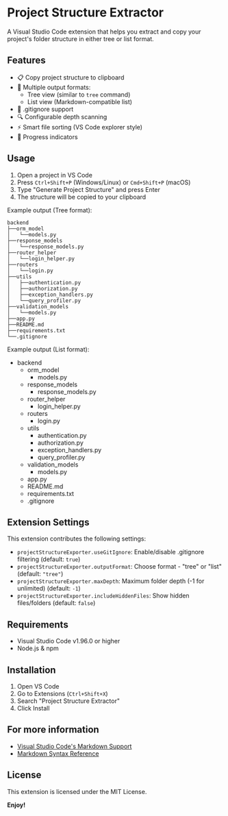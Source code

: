 # Project Structure Extractor

A Visual Studio Code extension that helps you extract and copy your project's folder structure in either tree or list format.

## Features

- 📋 Copy project structure to clipboard
- 🌲 Multiple output formats:
  - Tree view (similar to `tree` command)
  - List view (Markdown-compatible list)
- 🎯 .gitignore support
- 🔍 Configurable depth scanning
- ⚡ Smart file sorting (VS Code explorer style)
- 🚀 Progress indicators

## Usage

1. Open a project in VS Code
2. Press `Ctrl+Shift+P` (Windows/Linux) or `Cmd+Shift+P` (macOS)
3. Type "Generate Project Structure" and press Enter
4. The structure will be copied to your clipboard

Example output (Tree format):
```
backend
├──orm_model
│   └──models.py
├──response_models
│   └──response_models.py
├──router_helper
│   └──login_helper.py
├──routers
│   └──login.py
├──utils
│   ├──authentication.py
│   ├──authorization.py
│   ├──exception_handlers.py
│   └──query_profiler.py
├──validation_models
│   └──models.py
├──app.py
├──README.md
├──requirements.txt
└──.gitignore
```

Example output (List format):
- backend
  - orm_model
    - models.py
  - response_models
    - response_models.py
  - router_helper
    - login_helper.py
  - routers
    - login.py
  - utils
    - authentication.py
    - authorization.py
    - exception_handlers.py
    - query_profiler.py
  - validation_models
    - models.py
  - app.py
  - README.md
  - requirements.txt
  - .gitignore


## Extension Settings

This extension contributes the following settings:

* `projectStructureExporter.useGitIgnore`: Enable/disable .gitignore filtering (default: `true`)
* `projectStructureExporter.outputFormat`: Choose format - "tree" or "list" (default: `"tree"`)
* `projectStructureExporter.maxDepth`: Maximum folder depth (-1 for unlimited) (default: `-1`)
* `projectStructureExporter.includeHiddenFiles`: Show hidden files/folders (default: `false`)

## Requirements

- Visual Studio Code v1.96.0 or higher
- Node.js & npm

## Installation

1. Open VS Code
2. Go to Extensions (`Ctrl+Shift+X`)
3. Search "Project Structure Extractor"
4. Click Install

## For more information

* [Visual Studio Code's Markdown Support](http://code.visualstudio.com/docs/languages/markdown)
* [Markdown Syntax Reference](https://help.github.com/articles/markdown-basics/)

## License

This extension is licensed under the MIT License.

**Enjoy!**
